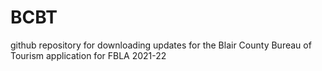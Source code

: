 # BCBT
github repository for downloading updates for the Blair County Bureau of Tourism application for FBLA 2021-22
